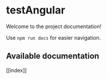 # testAngular

Welcome to the project documentation!

Use `npm run docs` for easier navigation.

## Available documentation

[[index]]
